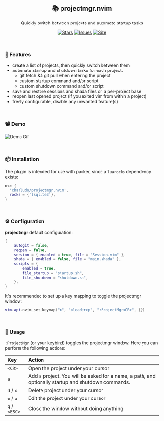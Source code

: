 <p align="center">
  <h2 align="center">📚 projectmgr.nvim</h2>
</p>

<p align="center">
	Quickly switch between projects and automate startup tasks
</p>

<p align="center">
	<a href="https://github.com/charludo/projectmgr.nvim/stargazers">
		<img alt="Stars" src="https://img.shields.io/github/stars/charludo/projectmgr.nvim?style=for-the-badge&logo=starship&color=C9CBFF&logoColor=F3B562&labelColor=302D41"></a>
	<a href="https://github.com/charludo/projectmgr.nvim/issues">
		<img alt="Issues" src="https://img.shields.io/github/issues/charludo/projectmgr.nvim?style=for-the-badge&logo=bilibili&color=F5E0DC&logoColor=F06060&labelColor=302D41"></a>
	<a href="https://github.com/charludo/projectmgr.nvim">
		<img alt="Size" src="https://img.shields.io/github/repo-size/charludo/projectmgr.nvim?color=8CBEB2&label=SIZE&logo=codesandbox&style=for-the-badge&logoColor=D9E0EE&labelColor=302D41"/></a>
</p>

&nbsp;

### 📜 Features

- create a list of projects, then quickly switch between them
- automate startup and shutdown tasks for each project:
  - git fetch && git pull when entering the project
  - custom startup command and/or script
  - custom shutdown command and/or script
- save and restore sessions and shada files on a per-project base
- reopen last opened project (if you exited vim from within a project)
- freely configurable, disable any unwanted feature(s)

&nbsp;

### 📽 Demo

![Demo Gif](https://raw.githubusercontent.com/charludo/projectmgr.nvim/main/demo.gif)

&nbsp;

### 📦 Installation

The plugin is intended for use with packer, since a `luarocks` dependency exists:

```lua
use {
  'charludo/projectmgr.nvim',
  rocks = {'lsqlite3'},
}
```

&nbsp;

### ⚙️ Configuration

**projectmgr** default configuration:

```lua
{
    autogit = false,
	reopen = false,
	session = { enabled = true, file = "Session.vim" },
	shada = { enabled = false, file = "main.shada" },
	scripts = {
		enabled = true,
		file_startup = "startup.sh",
		file_shutdown = "shutdown.sh",
	},
}
```

It's recommended to set up a key mapping to toggle the projectmgr window:

```lua
vim.api.nvim_set_keymap("n", "<leader>p", ":ProjectMgr<CR>", {})
```

&nbsp;

### 🦑 Usage

`:ProjectMgr` (or your keybind) toggles the projectmgr window. Here you can perform the following actions:

| Key           | Action                                                                                             |
| :------------ | :------------------------------------------------------------------------------------------------- |
| `<CR>`        | Open the project under your cursor                                                                 |
| `a`           | Add a project. You will be asked for a name, a path, and optionally startup and shutdown commands. |
| `d` / `x`     | Delete project under your cursor                                                                   |
| `e` / `u`     | Edit the project under your cursor                                                                 |
| `q` / `<ESC>` | Close the window without doing anything                                                            |

&nbsp;
